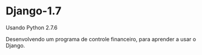 Django-1.7
==========

Usando Python 2.7.6

Desenvolvendo um programa de controle financeiro, para aprender a usar o Django.
